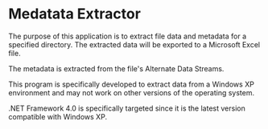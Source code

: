 
# Medatata Extractor
The purpose of this application is to extract file data and metadata for a specified directory. The extracted data will be exported to a Microsoft Excel file.

The metadata is extracted from the file's Alternate Data Streams. 

This program is specifically developed to extract data from a Windows XP environment and may not work on other versions of the operating system.

.NET Framework 4.0 is specifically targeted since it is the latest version compatible with Windows XP.

